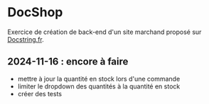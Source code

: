 # DocShop
Exercice de création de back-end d'un site marchand proposé sur [Docstring.fr](www.docstring.fr).

## 2024-11-16 : encore à faire
- mettre à jour la quantité en stock lors d'une commande
- limiter le dropdown des quantités à la quantité en stock
- créer des tests
